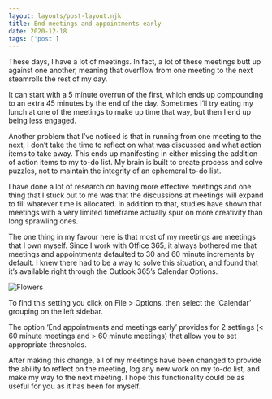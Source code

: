 ```yaml
---
layout: layouts/post-layout.njk 
title: End meetings and appointments early
date: 2020-12-18
tags: ['post']
---
```

<!-- Excerpt Start -->
These days, I have a lot of meetings. In fact, a lot of these meetings butt up against one another, meaning that overflow from one meeting to the next steamrolls the rest of my day.
<!-- Excerpt End -->
It can start with a 5 minute overrun of the first, which ends up compounding to an extra 45 minutes by the end of the day. Sometimes I’ll try eating my lunch at one of the meetings to make up time that way, but then I end up being less engaged.

Another problem that I’ve noticed is that in running from one meeting to the next, I don’t take the time to reflect on what was discussed and what action items to take away. This ends up manifesting in either missing the addition of action items to my to-do list. My brain is built to create process and solve puzzles, not to maintain the integrity of an ephemeral to-do list.

I have done a lot of research on having more effective meetings and one thing that I stuck out to me was that the discussions at meetings will expand to fill whatever time is allocated. In addition to that, studies have shown that meetings with a very limited timeframe actually spur on more creativity than long sprawling ones.

The one thing in my favour here is that most of my meetings are meetings that I own myself. Since I work with Office 365, it always bothered me that meetings and appointments defaulted to 30 and 60 minute increments by default. I knew there had to be a way to solve this situation, and found that it’s available right through the Outlook 365’s Calendar Options.

<picture>
  <source media="(min-width:960px)" srcset="/img/end-early-960.png">
  <source media="(min-width:640px)" srcset="/img/end-early-640.png">
  <source media="(min-width:480px)" srcset="/img/end-early-480.png">
  <source media="(min-width:320px)" srcset="/img/end-early-320.png">
  <source media="(min-width:160px)" srcset="/img/end-early-160.png">
  <img src="/img/end-early.png" alt="Flowers" style="width:auto;">
</picture>

To find this setting you click on File > Options, then select the ‘Calendar’ grouping on the left sidebar.

The option ‘End appointments and meetings early’ provides for 2 settings (< 60 minute meetings and > 60 minute meetings) that allow you to set appropriate thresholds.

After making this change, all of my meetings have been changed to provide the ability to reflect on the meeting, log any new work on my to-do list, and make my way to the next meeting. I hope this functionality could be as useful for you as it has been for myself.